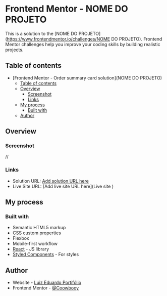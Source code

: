 # Frontend Mentor - NOME DO PROJETO

This is a solution to the [NOME DO PROJETO](https://www.frontendmentor.io/challenges/NOME DO PROJETO). Frontend Mentor challenges help you improve your coding skills by building realistic projects. 

## Table of contents

- [Frontend Mentor - Order summary card solution](NOME DO PROJETO)
  - [Table of contents](#table-of-contents)
  - [Overview](#overview)
    - [Screenshot](#screenshot)
    - [Links](#links)
  - [My process](#my-process)
    - [Built with](#built-with)
  - [Author](#author)

## Overview

### Screenshot

//

### Links

- Solution URL: [Add solution URL here](https://github.com/EduardooPV/order-summary-fm)
- Live Site URL: [Add live site URL here](Live site )

## My process

### Built with

- Semantic HTML5 markup
- CSS custom properties
- Flexbox
- Mobile-first workflow
- [React](https://reactjs.org/) - JS library
- [Styled Components](https://styled-components.com/) - For styles

## Author

- Website - [Luiz Eduardo Portifólio](https://luiz-eduardo-prado-veltroni.netlify.app/)
- Frontend Mentor - [@Coowbooy](https://www.frontendmentor.io/profile/EduardooPV)
